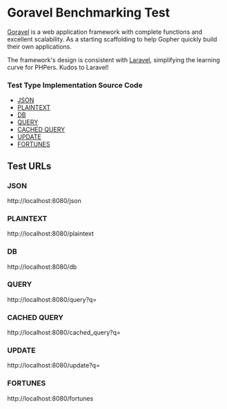 # Goravel Benchmarking Test

[Goravel](https://www.goravel.dev/) is a web application framework with complete functions and excellent scalability. As a starting scaffolding to help Gopher quickly build their own applications.

The framework's design is consistent with [Laravel](https://github.com/laravel/laravel), simplifying the learning curve for PHPers. Kudos to Laravel!

### Test Type Implementation Source Code

* [JSON](src/gin/app/http/controllers/test_controller.go)
* [PLAINTEXT](src/gin/app/http/controllers/test_controller.go)
* [DB](src/gin/app/http/controllers/test_controller.go)
* [QUERY](src/gin/app/http/controllers/test_controller.go)
* [CACHED QUERY](src/gin/app/http/controllers/test_controller.go)
* [UPDATE](src/gin/app/http/controllers/test_controller.go)
* [FORTUNES](src/gin/app/http/controllers/test_controller.go)

## Test URLs
### JSON

http://localhost:8080/json

### PLAINTEXT

http://localhost:8080/plaintext

### DB

http://localhost:8080/db

### QUERY

http://localhost:8080/query?q=

### CACHED QUERY

http://localhost:8080/cached_query?q=

### UPDATE

http://localhost:8080/update?q=

### FORTUNES

http://localhost:8080/fortunes
